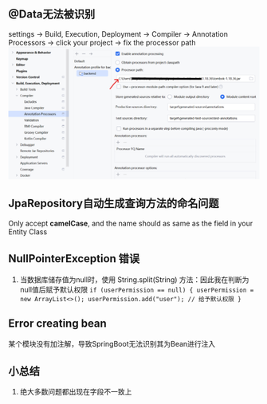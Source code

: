 ## @Data无法被识别
settings -> Build, Execution, Deployment -> Compiler 
-> Annotation Processors -> click your project -> fix the processor path
<img src="./solution1.png">

## JpaRepository自动生成查询方法的命名问题
Only accept **camelCase**, and the name should as same as the field in your Entity Class

## NullPointerException 错误
1. 当数据库储存值为null时，使用 String.split(String) 方法：因此我在判断为null值后赋予默认权限
`if (userPermission == null) {
   userPermission = new ArrayList<>();
   userPermission.add("user"); // 给予默认权限
   }`

## Error creating bean
某个模块没有加注解，导致SpringBoot无法识别其为Bean进行注入

## 小总结
1. 绝大多数问题都出现在字段不一致上


